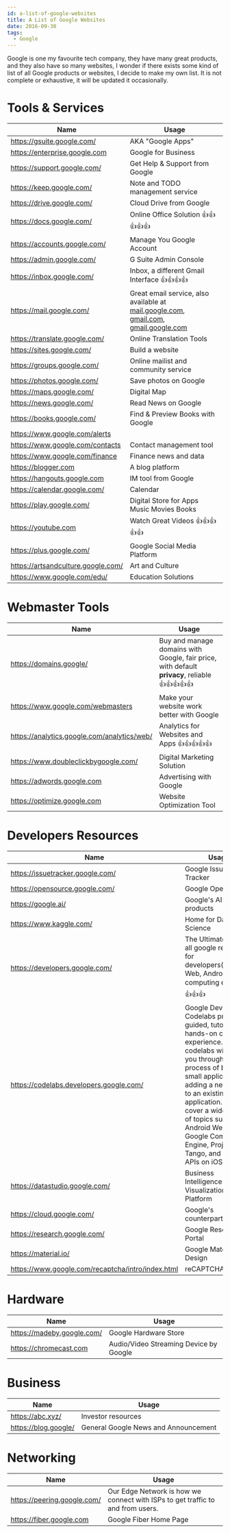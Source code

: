 ```yaml
---
id: a-list-of-google-websites
title: A List of Google Websites
date: 2016-09-30
tags:
  - Google
---
```


Google is one my favourite tech company, they have many great products, and they also have so many websites, I wonder if there exists some kind of list of all Google products or websites, I decide to make my own list. It is not complete or exhaustive, it will be updated it occasionally.

# Tools & Services

Name | Usage
-----|----
https://gsuite.google.com/ | AKA "Google Apps"
https://enterprise.google.com | Google for Business
https://support.google.com/ | Get Help & Support from Google
https://keep.google.com/ | Note and TODO management service
https://drive.google.com/ | Cloud Drive from Google
https://docs.google.com/ | Online Office Solution 👍👍👍👍👍
https://accounts.google.com/ | Manage You Google Account
https://admin.google.com/ | G Suite Admin Console
https://inbox.google.com/ | Inbox, a different Gmail Interface 👍👍👍👍
https://mail.google.com/ | Great email service, also available at [mail.google.com](https://mail.google.com), [gmail.com](https://gmail.com), [gmail.google.com](https://gmail.google.com)
https://translate.google.com/ | Online Translation Tools
https://sites.google.com/ | Build a website
https://groups.google.com/ | Online mailist and community service
https://photos.google.com/ | Save photos on Google
https://maps.google.com/ | Digital Map
https://news.google.com/ | Read News on Google
https://books.google.com/ | Find & Preview Books with Google
https://www.google.com/alerts | 
https://www.google.com/contacts | Contact management tool
https://www.google.com/finance | Finance news and data
https://blogger.com | A blog platform
https://hangouts.google.com | IM tool from Google
https://calendar.google.com/ | Calendar
https://play.google.com/ | Digital Store for Apps Music Movies Books
https://youtube.com | Watch Great Videos 👍👍👍👍👍
https://plus.google.com/ | Google Social Media Platform
https://artsandculture.google.com/ | Art and Culture
https://www.google.com/edu/ | Education Solutions

# Webmaster Tools

Name | Usage
-----|----
https://domains.google/ | Buy and manage domains with Google, fair price, with default **privacy**, reliable 👍👍👍👍👍
https://www.google.com/webmasters | Make your website work better with Google
https://analytics.google.com/analytics/web/ | Analytics for Websites and Apps 👍👍👍👍👍
https://www.doubleclickbygoogle.com/ | Digital Marketing Solution
https://adwords.google.com | Advertising with Google
https://optimize.google.com | Website Optimization Tool

# Developers Resources

Name | Usage
-----|----
https://issuetracker.google.com/ | Google Issue Tracker
https://opensource.google.com/ | Google Open Source
https://google.ai/ | Google's AI related products
https://www.kaggle.com/ | Home for Data Science
https://developers.google.com/ | The Ultimate hub of all google resources for developers(including Web, Android, Cloud computing etc) 👍👍👍👍👍
https://codelabs.developers.google.com/ | Google Developers Codelabs provide a guided, tutorial, hands-on coding experience. Most codelabs will step you through the process of building a small application, or adding a new feature to an existing application. They cover a wide range of topics such as Android Wear, Google Compute Engine, Project Tango, and Google APIs on iOS.
https://datastudio.google.com/ | Business Intelligence and Data Visualization Platform
https://cloud.google.com/ | Google's counterpart to AWS
https://research.google.com/ | Google Research Portal
https://material.io/ | Google Material Design
https://www.google.com/recaptcha/intro/index.html | reCAPTCHA service

# Hardware

Name | Usage
-----|----
https://madeby.google.com/ | Google Hardware Store
https://chromecast.com | Audio/Video Streaming Device by Google

# Business

Name | Usage
-----|----
https://abc.xyz/ | Investor resources
https://blog.google/ | General Google News and Announcement

# Networking

Name | Usage
-----|----
https://peering.google.com/ | Our Edge Network is how we connect with ISPs to get traffic to and from users.
https://fiber.google.com | Google Fiber Home Page
